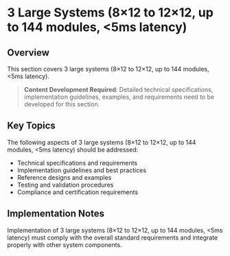 # 3 Large Systems (8×12 to 12×12, up to 144 modules, <5ms latency)

## Overview

This section covers 3 large systems (8×12 to 12×12, up to 144 modules, <5ms latency).

> **Content Development Required**: Detailed technical specifications, implementation guidelines, examples, and requirements need to be developed for this section.

## Key Topics

The following aspects of 3 large systems (8×12 to 12×12, up to 144 modules, <5ms latency) should be addressed:

- Technical specifications and requirements
- Implementation guidelines and best practices
- Reference designs and examples
- Testing and validation procedures
- Compliance and certification requirements

## Implementation Notes

Implementation of 3 large systems (8×12 to 12×12, up to 144 modules, <5ms latency) must comply with the overall standard requirements and integrate properly with other system components.

